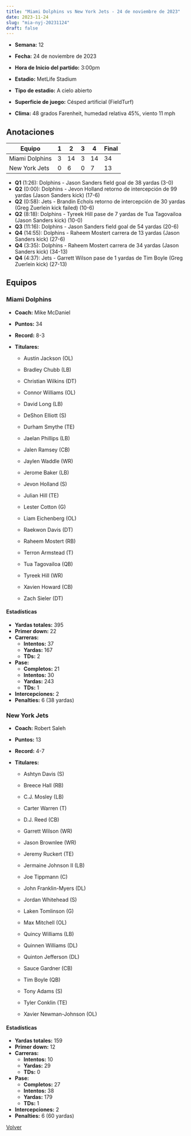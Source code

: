 ```yaml
---
title: "Miami Dolphins vs New York Jets - 24 de noviembre de 2023"
date: 2023-11-24
slug: "mia-nyj-20231124"
draft: false
---
```


* **Semana:** 12
* **Fecha:** 24 de noviembre de 2023

* **Hora de Inicio del partido:** 3:00pm
* **Estadio:** MetLife Stadium
* **Tipo de estadio:** A cielo abierto
* **Superficie de juego:** Césped artificial (FieldTurf)
* **Clima:** 48 grados Farenheit, humedad relativa 45%, viento 11 mph





## Anotaciones
| Equipo | 1 | 2 | 3 | 4 | Final |
|--------|---|---|---|---|-------|
| Miami Dolphins  | 3 | 14 | 3 | 14  | 34 |
| New York Jets  | 0 | 6 | 0 | 7  | 13 |
* **Q1** (1:26): Dolphins - Jason Sanders field goal de 38 yardas (3-0)
* **Q2** (0:00): Dolphins - Jevon Holland retorno de intercepción de 99 yardas (Jason Sanders kick) (17-6)
* **Q2** (0:58): Jets - Brandin Echols retorno de intercepción de 30 yardas (Greg Zuerlein kick failed) (10-6)
* **Q2** (8:18): Dolphins - Tyreek Hill pase de 7 yardas de Tua Tagovailoa (Jason Sanders kick) (10-0)
* **Q3** (11:16): Dolphins - Jason Sanders field goal de 54 yardas (20-6)
* **Q4** (14:55): Dolphins - Raheem Mostert carrera de 13 yardas (Jason Sanders kick) (27-6)
* **Q4** (3:35): Dolphins - Raheem Mostert carrera de 34 yardas (Jason Sanders kick) (34-13)
* **Q4** (4:37): Jets - Garrett Wilson pase de 1 yardas de Tim Boyle (Greg Zuerlein kick) (27-13)


## Equipos


### Miami Dolphins
* **Coach:** Mike McDaniel
* **Puntos:** 34
* **Record:** 8-3
* **Titulares:** 

  * Austin Jackson (OL) 

  * Bradley Chubb (LB) 

  * Christian Wilkins (DT) 

  * Connor Williams (OL) 

  * David Long (LB) 

  * DeShon Elliott (S) 

  * Durham Smythe (TE) 

  * Jaelan Phillips (LB) 

  * Jalen Ramsey (CB) 

  * Jaylen Waddle (WR) 

  * Jerome Baker (LB) 

  * Jevon Holland (S) 

  * Julian Hill (TE) 

  * Lester Cotton (G) 

  * Liam Eichenberg (OL) 

  * Raekwon Davis (DT) 

  * Raheem Mostert (RB) 

  * Terron Armstead (T) 

  * Tua Tagovailoa (QB) 

  * Tyreek Hill (WR) 

  * Xavien Howard (CB) 

  * Zach Sieler (DT) 

#### Estadísticas
* **Yardas totales:** 395
* **Primer down:** 22
* **Carreras:**
  * **Intentos:** 37
  * **Yardas:** 167
  * **TDs:** 2
* **Pase:**
  * **Completos:** 21
  * **Intentos:** 30
  * **Yardas:** 243
  * **TDs:** 1
* **Intercepciones:** 2
* **Penalties:** 6 (38 yardas)

### New York Jets
* **Coach:** Robert Saleh
* **Puntos:** 13
* **Record:** 4-7
* **Titulares:** 

  * Ashtyn Davis (S) 

  * Breece Hall (RB) 

  * C.J. Mosley (LB) 

  * Carter Warren (T) 

  * D.J. Reed (CB) 

  * Garrett Wilson (WR) 

  * Jason Brownlee (WR) 

  * Jeremy Ruckert (TE) 

  * Jermaine Johnson II (LB) 

  * Joe Tippmann (C) 

  * John Franklin-Myers (DL) 

  * Jordan Whitehead (S) 

  * Laken Tomlinson (G) 

  * Max Mitchell (OL) 

  * Quincy Williams (LB) 

  * Quinnen Williams (DL) 

  * Quinton Jefferson (DL) 

  * Sauce Gardner (CB) 

  * Tim Boyle (QB) 

  * Tony Adams (S) 

  * Tyler Conklin (TE) 

  * Xavier Newman-Johnson (OL) 

#### Estadísticas
* **Yardas totales:** 159
* **Primer down:** 12
* **Carreras:**
  * **Intentos:** 10
  * **Yardas:** 29
  * **TDs:** 0
* **Pase:**
  * **Completos:** 27
  * **Intentos:** 38
  * **Yardas:** 179
  * **TDs:** 1
* **Intercepciones:** 2
* **Penalties:** 6 (60 yardas)


[Volver](/historia/2023)
